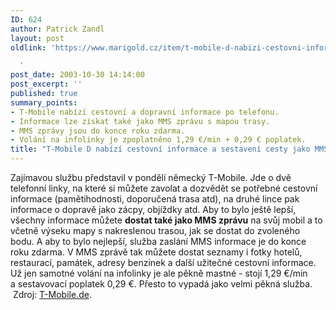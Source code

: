 ```yaml
---
ID: 624
author: Patrick Zandl
layout: post
oldlink: 'https://www.marigold.cz/item/t-mobile-d-nabizi-cestovni-informace-a-sestaveni-cesty-jako-mms

  '
post_date: 2003-10-30 14:14:00
post_excerpt: ''
published: true
summary_points:
- T-Mobile nabízí cestovní a dopravní informace po telefonu.
- Informace lze získat také jako MMS zprávu s mapou trasy.
- MMS zprávy jsou do konce roku zdarma.
- Volání na infolinky je zpoplatněno 1,29 €/min + 0,29 € poplatek.
title: "T-Mobile D nabízí cestovní informace a sestavení cesty jako MMS"
---
```


Zajímavou službu představil v pondělí německý T-Mobile. Jde o dvě telefonní linky, na které si můžete zavolat a dozvědět se potřebné cestovní informace (pamětihodnosti, doporučená trasa atd), na druhé lince pak informace o dopravě jako zácpy, objíždky atd. Aby to bylo ještě lepší, všechny informace můžete <STRONG>dostat také jako MMS zprávu</STRONG> na svůj mobil a to včetně výseku mapy s nakreslenou trasou, jak se dostat do zvoleného bodu. A aby to bylo nejlepší, služba zaslání MMS informace je do konce roku zdarma. V MMS zprávě tak můžete dostat seznamy i fotky hotelů, restaurací, památek, adresy benzinek a další užitečné cestovní informace. Už jen samotné volání na infolinky je ale pěkně mastné - stojí 1,29 &#8364;/min a&#160;sestavovací poplatek 0,29 &#8364;. Přesto&#160;to vypadá jako velmi pěkná služba. &#160;Zdroj: <A href="http://www.t-mobile.de/presse/1,1807,6963-_,00.html" target=_blank>T-Mobile.de</A>.